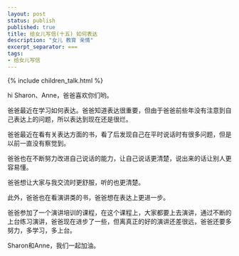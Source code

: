 ```yaml
---
layout: post
status: publish
published: true
title: 给女儿写信(十五) 如何表达
description: "女儿 教育 亲情"
excerpt_separator: ===
tags:
- 给女儿写信
---
```


{% include children_talk.html %}

hi Sharon、Anne，爸爸喜欢你们哟。

爸爸最近在学习如何表达。爸爸知道表达很重要，但由于爸爸前些年没有注意到自己表达上的问题，所以表达到现在还是很烂。

爸爸最近在看有关表达方面的书，看了后发现自己在平时说话时有很多问题，但是以前一直没有察觉到。

爸爸也在不断努力改进自己说话的能力，让自己说话更清楚，说出来的话让别人更容易懂。

爸爸想让大家与我交流时更舒服，听的也更清楚。

此外，爸爸也在看演讲类的书，爸爸想在表达上更进一步。

爸爸参加了一个演讲培训的课程，在这个课程上，大家都要上去演讲，通过不断的上台练习演讲，爸爸现在进步了一些，但离真正的好的演讲还差很远，爸爸还要多努力，多学习，多上台。

Sharon和Anne，我们一起加油。


